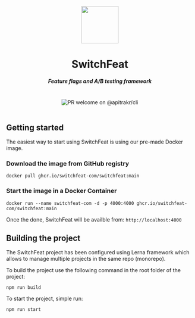 <div align="center">
     <img src="https://github.com/switchfeat-com/switchfeat/assets/905984/bed8cfa8-0242-4156-b6e5-80240ae400fe" width=100 />
</div>
<div align="center">
    <h1 align="center">SwitchFeat</h1>
    <h5>Feature flags and A/B testing framework</h5>
</div> 
<br/>

<div align="center">
      <img src="https://img.shields.io/badge/PR-welcome-brightgreen.svg?style=flat" alt="PR welcome on @apitrakr/cli" />
  
</div>

<br/>

## Getting started

The easiest way to start using SwitchFeat is using our pre-made Docker image.

### Download the image from GitHub registry

```
docker pull ghcr.io/switchfeat-com/switchfeat:main
```

### Start the image in a Docker Container

```
docker run --name switchfeat-com -d -p 4000:4000 ghcr.io/switchfeat-com/switchfeat:main
```

Once the done, SwitchFeat will be availble from: ```http://localhost:4000```


## Building the project

The SwitchFeat project has been configured using Lerna framework which allows to manage multiple projects in the same repo (monorepo).

To build the project use the following command in the root folder of the project:

```
npm run build
```

To start the project, simple run: 
```
npm run start
```

